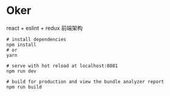 # Oker
react + eslint + redux 前端架构


```
# install dependencies
npm install
# or
yarn

# serve with hot reload at localhost:8081
npm run dev

# build for production and view the bundle analyzer report
npm run build
```